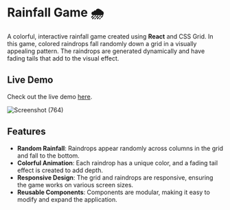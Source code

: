 # Rainfall Game 🌧️

A colorful, interactive rainfall game created using **React** and CSS Grid. In this game, colored raindrops fall randomly down a grid in a visually appealing pattern. The raindrops are generated dynamically and have fading tails that add to the visual effect. 


## Live Demo

Check out the live demo [here](https://gamezo-amber.vercel.app/).  

![Screenshot (764)](https://github.com/user-attachments/assets/25ad98b6-bffe-4e6c-ba15-b792fa5efa3a)

## Features

- **Random Rainfall**: Raindrops appear randomly across columns in the grid and fall to the bottom.
- **Colorful Animation**: Each raindrop has a unique color, and a fading tail effect is created to add depth.
- **Responsive Design**: The grid and raindrops are responsive, ensuring the game works on various screen sizes.
- **Reusable Components**: Components are modular, making it easy to modify and expand the application.



